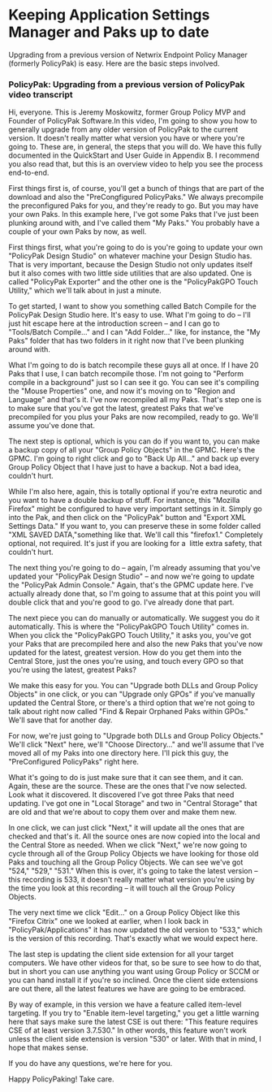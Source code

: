 # Keeping Application Settings Manager and Paks up to date

Upgrading from a previous version of Netwrix Endpoint Policy Manager (formerly PolicyPak) is easy.
Here are the basic steps involved.

### PolicyPak: Upgrading from a previous version of PolicyPak video transcript

Hi, everyone. This is Jeremy Moskowitz, former Group Policy MVP and Founder of PolicyPak Software.In
this video, I'm going to show you how to generally upgrade from any older version of PolicyPak to
the current version. It doesn't really matter what version you have or where you're going to. These
are, in general, the steps that you will do. We have this fully documented in the QuickStart and
User Guide in Appendix B. I recommend you also read that, but this is an overview video to help you
see the process end-to-end.

First things first is, of course, you'll get a bunch of things that are part of the download and
also the "PreCongfigured PolicyPaks." We always precompile the preconfigured Paks for you, and
they're ready to go. But you may have your own Paks. In this example here, I've got some Paks that
I've just been plunking around with, and I've called them "My Paks." You probably have a couple of
your own Paks by now, as well.

First things first, what you're going to do is you're going to update your own "PolicyPak Design
Studio" on whatever machine your Design Studio has. That is very important, because the Design
Studio not only updates itself but it also comes with two little side utilities that are also
updated. One is called "PolicyPak Exporter" and the other one is the "PolicyPakGPO Touch Utility,"
which we'll talk about in just a minute.

To get started, I want to show you something called Batch Compile for the PolicyPak Design Studio
here. It's easy to use. What I'm going to do – I'll just hit escape here at the introduction screen
– and I can go to "Tools/Batch Compile…" and I can "Add Folder…" like, for instance, the "My Paks"
folder that has two folders in it right now that I've been plunking around with.

What I'm going to do is batch recompile these guys all at once. If I have 20 Paks that I use, I can
batch recompile those. I'm not going to "Perform compile in a background" just so I can see it go.
You can see it's compiling the "Mouse Properties" one, and now it's moving on to "Region and
Language" and that's it. I've now recompiled all my Paks. That's step one is to make sure that
you've got the latest, greatest Paks that we've precompiled for you plus your Paks are now
recompiled, ready to go. We'll assume you've done that.

The next step is optional, which is you can do if you want to, you can make a backup copy of all
your "Group Policy Objects" in the GPMC. Here's the GPMC. I'm going to right click and go to "Back
Up All…" and back up every Group Policy Object that I have just to have a backup. Not a bad idea,
couldn't hurt.

While I'm also here, again, this is totally optional if you're extra neurotic and you want to have a
double backup of stuff. For instance, this "Mozilla Firefox" might be configured to have very
important settings in it. Simply go into the Pak, and then click on the "PolicyPak" button and
"Export XML Settings Data." If you want to, you can preserve these in some folder called "XML SAVED
DATA,"something like that. We'll call this "firefox1." Completely optional, not required. It's just
if you are looking for a  little extra safety, that couldn't hurt.

The next thing you're going to do – again, I'm already assuming that you've updated your "PolicyPak
Design Studio" – and now we're going to update the "PolicyPak Admin Console." Again, that's the GPMC
update here. I've actually already done that, so I'm going to assume that at this point you will
double click that and you're good to go. I've already done that part.

The next piece you can do manually or automatically. We suggest you do it automatically. This is
where the "PolicyPakGPO Touch Utility" comes in. When you click the "PolicyPakGPO Touch Utility," it
asks you, you've got your Paks that are precompiled here and also the new Paks that you've now
updated for the latest, greatest version. How do you get them into the Central Store, just the ones
you're using, and touch every GPO so that you're using the latest, greatest Paks?

We make this easy for you. You can "Upgrade both DLLs and Group Policy Objects" in one click, or you
can "Upgrade only GPOs" if you've manually updated the Central Store, or there's a third option that
we're not going to talk about right now called "Find & Repair Orphaned Paks within GPOs." We'll save
that for another day.

For now, we're just going to "Upgrade both DLLs and Group Policy Objects." We'll click "Next" here,
we'll "Choose Directory…" and we'll assume that I've moved all of my Paks into one directory here.
I'll pick this guy, the "PreConfigured PolicyPaks" right here.

What it's going to do is just make sure that it can see them, and it can. Again, these are the
source. These are the ones that I've now selected. Look what it discovered. It discovered I've got
three Paks that need updating. I've got one in "Local Storage" and two in "Central Storage" that are
old and that we're about to copy them over and make them new.

In one click, we can just click "Next," it will update all the ones that are checked and that's it.
All the source ones are now copied into the local and the Central Store as needed. When we click
"Next," we're now going to cycle through all of the Group Policy Objects we have looking for those
old Paks and touching all the Group Policy Objects. We can see we've got "524," "529," "531." When
this is over, it's going to take the latest version –  this recording is 533, it doesn't really
matter what version you're using by the time you look at this recording – it will touch all the
Group Policy Objects.

The very next time we click "Edit…" on a Group Policy Object like this "Firefox Citrix" one we
looked at earlier, when I look back in "PolicyPak/Applications" it has now updated the old version
to "533," which is the version of this recording. That's exactly what we would expect here.

The last step is updating the client side extension for all your target computers. We have other
videos for that, so be sure to see how to do that, but in short you can use anything you want using
Group Policy or SCCM or you can hand install it if you're so inclined. Once the client side
extensions are out there, all the latest features we have are going to be embraced.

By way of example, in this version we have a feature called item-level targeting. If you try to
"Enable item-level targeting," you get a little warning here that says make sure the latest CSE is
out there: "This feature requires CSE of at least version 3.7.530." In other words, this feature
won't work unless the client side extension is version "530" or later. With that in mind, I hope
that makes sense.

If you do have any questions, we're here for you.

Happy PolicyPaking! Take care.
